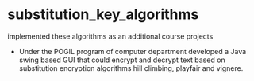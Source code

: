 # substitution_key_algorithms
implemented these algorithms as an additional course projects

+ Under the POGIL program of computer department developed a Java swing based GUI that could encrypt and 
decrypt text based on substitution encryption algorithms hill climbing, playfair and vignere.
